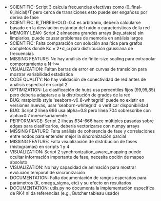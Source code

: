 - SCIENTIFIC: Script 3 calcula frecuencias efectivas como (θ_final-θ_inicial)/T pero cerca de transiciones esto puede ser engañoso por deriva de fase
- SCIENTIFIC: R_THRESHOLD=0.4 es arbitrario, debería calcularse basado en la desviación estándar del ruido o características de la red
- MEMORY LEAK: Script 2 almacena grandes arrays (key_states) sin limpiarlos, puede causar problemas de memoria en análisis largos
- SCIENTIFIC: Falta comparación con solución analítica para grafos completos donde Kc = 2*σ_ω para distribución gaussiana de frecuencias
- MISSING FEATURE: No hay análisis de finite-size scaling para extrapolar comportamiento a N→∞
- VISUALIZATION: Faltan barras de error en curvas de transición para mostrar variabilidad estadística
- CODE QUALITY: No hay validación de conectividad de red antes de análisis espectral en script 2
- OPTIMIZATION: La clasificación de hubs usa percentiles fijos (99,95,85) pero debería adaptarse a la distribución de grados de la red
- BUG: matplotlib style 'seaborn-v0_8-whitegrid' puede no existir en versiones nuevas, usar 'seaborn-whitegrid' o verificar disponibilidad
- BUG: Script 2 línea 696 usa alpha=0.8 pero línea 704 sobrescribe con alpha=0.7 innecesariamente
- PERFORMANCE: Script 2 líneas 634-666 hace múltiples pasadas sobre edges para clasificarlos, debería vectorizarse con numpy arrays
- MISSING FEATURE: Falta análisis de coherencia de fase y correlaciones entre nodos para entender mejor la sincronización parcial
- MISSING FEATURE: Falta visualización de distribución de fases (histogramas) en scripts 1 y 4
- VISUALIZATION: Script 2 synchronization_aware_mapping puede ocultar información importante de fase, necesita opción de mapeo absoluto
- VISUALIZATION: No hay capacidad de animación para mostrar evolución temporal de sincronización
- DOCUMENTATION: Falta documentación de rangos esperados para parámetros (K, omega_sigma, etc) y su efecto en resultados
- DOCUMENTATION: utils.py no documenta la implementación específica de RK4 ni da referencias (e.g., Butcher tableau usado)